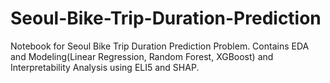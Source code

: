 # Seoul-Bike-Trip-Duration-Prediction

Notebook for Seoul Bike Trip Duration Prediction Problem.
Contains EDA and Modeling(Linear Regression, Random Forest, XGBoost) and Interpretability Analysis using ELI5 and SHAP.
